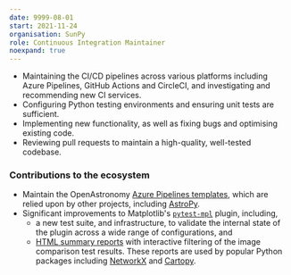 ```yaml
---
date: 9999-08-01
start: 2021-11-24
organisation: SunPy
role: Continuous Integration Maintainer
noexpand: true
---
```

- Maintaining the CI/CD pipelines across various platforms including Azure Pipelines, GitHub Actions and CircleCI, and investigating and recommending new CI services.
- Configuring Python testing environments and ensuring unit tests are sufficient.
- Implementing new functionality, as well as fixing bugs and optimising existing code.
- Reviewing pull requests to maintain a high-quality, well-tested codebase.

### Contributions to the ecosystem
- Maintain the OpenAstronomy [Azure Pipelines templates](https://github.com/OpenAstronomy/azure-pipelines-templates), which are relied upon by other projects, including [AstroPy](https://github.com/astropy/astropy).
- Significant improvements to Matplotlib's [`pytest-mpl`](https://github.com/matplotlib/pytest-mpl) plugin, including,
    - a new test suite, and infrastructure, to validate the internal state of the plugin across a wide range of configurations, and
    - [HTML summary reports](https://macbride.me/pytest-mpl/) with interactive filtering of the image comparison test results. These reports are used by popular Python packages including [NetworkX](https://github.com/networkx/networkx) and [Cartopy](https://github.com/SciTools/cartopy).
